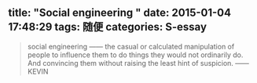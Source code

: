 title: "Social engineering "
date: 2015-01-04 17:48:29
tags: 随便
categories: S-essay
---
> social engineering —— the casual or calculated manipulation of people to influence them to do things they would not ordinarily do. And convincing them without raising the least hint of suspicion. ——KEVIN
